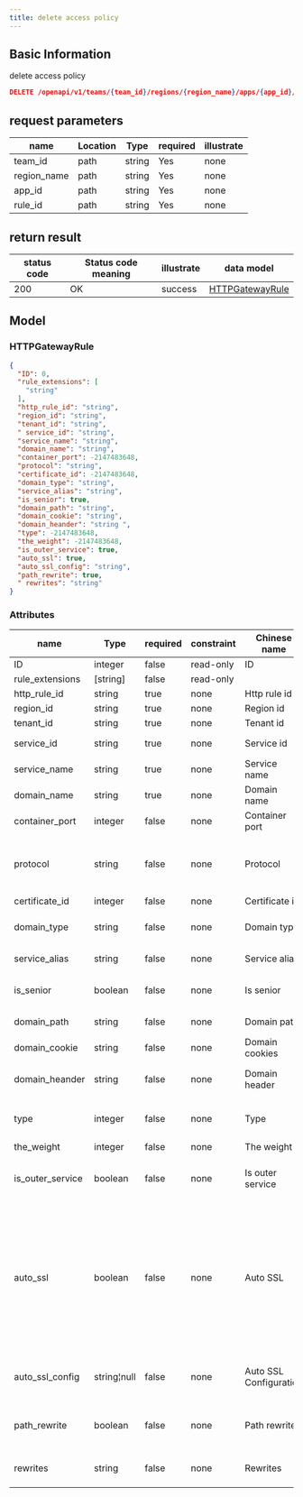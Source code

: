 ```yaml
---
title: delete access policy
---
```


## Basic Information

delete access policy

```json title="请求路径"
DELETE /openapi/v1/teams/{team_id}/regions/{region_name}/apps/{app_id}/domains/{rule_id}
```

## request parameters

| name                             | Location | Type   | required | illustrate |
| -------------------------------- | -------- | ------ | -------- | ---------- |
| team_id     | path     | string | Yes      | none       |
| region_name | path     | string | Yes      | none       |
| app_id      | path     | string | Yes      | none       |
| rule_id     | path     | string | Yes      | none       |

## return result

| status code | Status code meaning | illustrate | data model                          |
| ----------- | ------------------- | ---------- | ----------------------------------- |
| 200         | OK                  | success    | [HTTPGatewayRule](#httpgatewayrule) |

## Model

### HTTPGatewayRule

```json
{
  "ID": 0,
  "rule_extensions": [
    "string"
  ],
  "http_rule_id": "string",
  "region_id": "string",
  "tenant_id": "string",
  " service_id": "string",
  "service_name": "string",
  "domain_name": "string",
  "container_port": -2147483648,
  "protocol": "string",
  "certificate_id": -2147483648,
  "domain_type": "string",
  "service_alias": "string",
  "is_senior": true,
  "domain_path": "string",
  "domain_cookie": "string",
  "domain_heander": "string ",
  "type": -2147483648,
  "the_weight": -2147483648,
  "is_outer_service": true,
  "auto_ssl": true,
  "auto_ssl_config": "string",
  "path_rewrite": true,
  " rewrites": "string"
}

```

### Attributes

| name                                                       | Type                                                         | required | constraint | Chinese name           | illustrate                                                                                                                            |
| ---------------------------------------------------------- | ------------------------------------------------------------ | -------- | ---------- | ---------------------- | ------------------------------------------------------------------------------------------------------------------------------------- |
| ID                                                         | integer                                                      | false    | read-only  | ID                     | none                                                                                                                                  |
| rule_extensions                       | [string] | false    | read-only  |                        | none                                                                                                                                  |
| http_rule_id     | string                                                       | true     | none       | Http rule id           | http_rule_id                                                                                |
| region_id                             | string                                                       | true     | none       | Region id              | region id                                                                                                                             |
| tenant_id                             | string                                                       | true     | none       | Tenant id              | tenant id                                                                                                                             |
| service_id                            | string                                                       | true     | none       | Service id             | component id                                                                                                                          |
| service_name                          | string                                                       | true     | none       | Service name           | component name                                                                                                                        |
| domain_name                           | string                                                       | true     | none       | Domain name            | domain name                                                                                                                           |
| container_port                        | integer                                                      | false    | none       | Container port         | container port                                                                                                                        |
| protocol                                                   | string                                                       | false    | none       | Protocol               | Domain type http https httptp https http and https                                                                                    |
| certificate_id                        | integer                                                      | false    | none       | Certificate id         | Certificate ID                                                                                                                        |
| domain_type                           | string                                                       | false    | none       | Domain type            | Component domain name type                                                                                                            |
| service_alias                         | string                                                       | false    | none       | Service alias          | component alias                                                                                                                       |
| is_senior                             | boolean                                                      | false    | none       | Is senior              | Is there an advanced route                                                                                                            |
| domain_path                           | string                                                       | false    | none       | Domain path            | domain name path                                                                                                                      |
| domain_cookie                         | string                                                       | false    | none       | Domain cookies         | domain cookie                                                                                                                         |
| domain_heander                        | string                                                       | false    | none       | Domain header          | domain name heander                                                                                                                   |
| type                                                       | integer                                                      | false    | none       | Type                   | Type (default：0, custom：1)                                                                                         |
| the_weight                            | integer                                                      | false    | none       | The weight             | Weights                                                                                                                               |
| is_outer_service | boolean                                                      | false    | none       | Is outer service       | Whether the external port has been opened                                                                                             |
| auto_ssl                              | boolean                                                      | false    | none       | Auto SSL               | Whether to automatically match the certificate and upgrade to https, if enabled, the upgrade will be completed by an external service |
| auto_ssl_config  | string¦null                                                  | false    | none       | Auto SSL Configuration | Automatic distribution certificate configuration                                                                                      |
| path_rewrite                          | boolean                                                      | false    | none       | Path rewrite           | Whether to enable simple route rewriting                                                                                              |
| rewrites                                                   | string                                                       | false    | none       | Rewrites               | Complex route rewrite configuration                                                                                                   |
